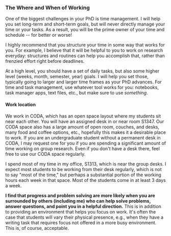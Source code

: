### The Where and When of Working

One of the biggest challenges in your PhD is time management.
I will help you set long-term and short-term goals, but will never directly manage your time or your tasks.
As a result, you will be the prime owner of your time and schedule -- for better or worse!

I highly recommend that you structure your time in some way that works for you.
For example, I believe that it will be helpful to you to work on research everyday: structures and routines can help you accomplish that, rather than frenzied effort right before deadlines.

At a high level, you should have a set of daily tasks, but also some higher level (weeks, month, semester, year) goals.
I will help you set those, typically going to larger and larger time frames as your PhD advances.
For time and task management, use whatever tool works for you: notebooks, task manager apps, text files, etc., but make sure to use _something_.

#### Work location

We work in CODA, which has an open space layout where my students sit near each other.
You will have an assigned desk in or near room S1347.
Our CODA space also has a large amount of open room, couches, and desks, many food and coffee options, etc., hopefully this makes it a desirable place to work.
If you are an undergraduate student without a permanent desk in CODA, I may request one for you if you are spending a significant amount of time working on group research. 
Even if you don't have a desk there, feel free to use our CODA space regularly.

I spend most of my time in my office, S1313, which is near the group desks.
I expect most students to be working from their desk regularly, which is not to say "most of the time," but perhaps a substantial portion of the working hours each week in that space.
Most of the students come in at least 3 days a week.

**I find that progress and problem solving are more likely when you are surrounded by others (including me) who can help solve problems, answer questions, and point you in a helpful direction.**
This is in addition to providing an environment that helps you focus on work.
It's often the case that students will vary their physical presence, e.g., when they have a writing task that requires focus not offered in a more busy environment.
This is, of course, acceptable.
